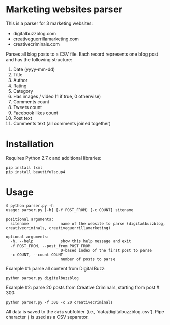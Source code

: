 Marketing websites parser
===============

This is a parser for 3 marketing websites:

- digitalbuzzblog.com
- creativeguerrillamarketing.com
- creativecriminals.com

Parses all blog posts to a CSV file. Each record represents one blog post and has the following structure:

1. Date (yyyy-mm-dd)
2. Title
3. Author
4. Rating
5. Category
6. Has images / video (1 if true, 0 otherwise)
7. Comments count
8. Tweets count
9. Facebook likes count
10. Post text
11. Comments text (all comments joined together)


Installation
===============

Requires Python 2.7.x and additional libraries:

```
pip install lxml
pip install beautifulsoup4
```


Usage
===============

```
$ python parser.py -h
usage: parser.py [-h] [-f POST_FROM] [-c COUNT] sitename

positional arguments:
  sitename              name of the website to parse (digitalbuzzblog, creativecriminals, creativeguerrillamarketing)

optional arguments:
  -h, --help            show this help message and exit
  -f POST_FROM, --post_from POST_FROM
                        0-based index of the first post to parse
  -c COUNT, --count COUNT
                        number of posts to parse

```

Example #1: parse all content from Digital Buzz:

    python parser.py digitalbuzzblog
    
Example #2: parse 20 posts from Creative Criminals, starting from post # 300:

    python parser.py -f 300 -c 20 creativecriminals
    
    
All data is saved to the `data` subfolder (i.e., 'data/digitalbuzzblog.csv'). Pipe character `|` is used as a CSV separator.
